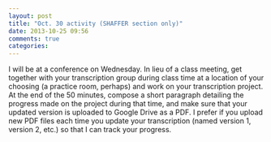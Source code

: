 ```yaml
---
layout: post
title: "Oct. 30 activity (SHAFFER section only)"
date: 2013-10-25 09:56
comments: true
categories: 
---
```


I will be at a conference on Wednesday. In lieu of a class meeting, get together with your transcription group during class time at a location of your choosing (a practice room, perhaps) and work on your transcription project. At the end of the 50 minutes, compose a short paragraph detailing the progress made on the project during that time, and make sure that your updated version is uploaded to Google Drive as a PDF. I prefer if you upload new PDF files each time you update your transcription (named version 1, version 2, etc.) so that I can track your progress.